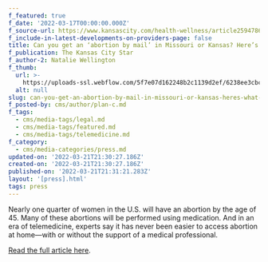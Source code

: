 ```yaml
---
f_featured: true
f_date: '2022-03-17T00:00:00.000Z'
f_source-url: https://www.kansascity.com/health-wellness/article259478694.html
f_include-in-latest-developments-on-providers-page: false
title: Can you get an ‘abortion by mail’ in Missouri or Kansas? Here’s what to know
f_publication: The Kansas City Star
f_author-2: Natalie Wellington
f_thumb:
  url: >-
    https://uploads-ssl.webflow.com/5f7e07d162248b2c1139d2ef/6238ee3cbce37ccf0596408a_AP22054815663644.jpg
  alt: null
slug: can-you-get-an-abortion-by-mail-in-missouri-or-kansas-heres-what-to-know
f_posted-by: cms/author/plan-c.md
f_tags:
  - cms/media-tags/legal.md
  - cms/media-tags/featured.md
  - cms/media-tags/telemedicine.md
f_category:
  - cms/media-categories/press.md
updated-on: '2022-03-21T21:30:27.186Z'
created-on: '2022-03-21T21:30:27.186Z'
published-on: '2022-03-21T21:31:21.283Z'
layout: '[press].html'
tags: press
---
```


Nearly one quarter of women in the U.S. will have an abortion by the age of 45. Many of these abortions will be performed using medication. And in an era of telemedicine, experts say it has never been easier to access abortion at home—with or without the support of a medical professional.

[Read the full article here](https://www.kansascity.com/health-wellness/article259478694.html).
